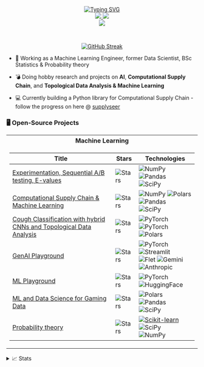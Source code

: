<p align="center">
<a href="https://github.com/jakorostami">
    <img src="https://readme-typing-svg.demolab.com?font=Fira+Code&weight=100&size=18&duration=3000&pause=300&color=F7AC96&multiline=true&width=600&height=110&lines=Jako+Rostami;ML+Engineer+%7C+Data+Scientist+%7C+Statistician;AI+%26+ML+%7C+Statistics+%7C+Probability+theory;Computational+Supply+Chain+%7C+Topological+Data+Analysis" alt="Typing SVG" />
</a>
<br/>


<a href="https://www.linkedin.com/in/jako-r-549b59174/">
    <img src="https://img.shields.io/badge/-Linkedin-blue?style=flat-square&logo=linkedin">
</a>
<a href="mailto:rostami.jako@gmail.com">
    <img src="https://img.shields.io/badge/-Email-red?style=flat-square&logo=gmail&logoColor=white">
</a>

<br/> 


<a href="https://github.com/jakorostami">
    <img src="https://github-stats-alpha.vercel.app/api?username=jakorostami&cc=22272e&tc=F7AC96FF&ic=fff&bc=0000">
</a>

</p>
<br>

<p align="center">
<a href="https://git.io/streak-stats"><img src="https://streak-stats.demolab.com?user=jakorostami&theme=shadow-orange" alt="GitHub Streak" /></a>
</p>

* 🔨 Working as a Machine Learning Engineer, former Data Scientist, BSc Statistics & Probability theory

* 💣 Doing hobby research and projects on **AI**, **Computational Supply Chain**, and **Topological Data Analysis & Machine Learning**

* 💻 Currently building a Python library for Computational Supply Chain - follow the progress on here @ [supplyseer](https://github.com/supplyseer-ai/supplyseer)

### 🖥️ Open-Source Projects
<table>
<tr><th>Machine Learning </th>
<tr><td>

|Title | Stars | Technologies|
|--|--|--|
| [Experimentation, Sequential A/B testing, E-values](https://github.com/jakorostami/expectation) | <img alt="Stars" src="https://img.shields.io/github/stars/jakorostami/expectation?style=flat-square&labelColor=black"/> | ![NumPy](https://img.shields.io/badge/NumPy-black?style=flat-square&logo=numpy) ![Pandas](https://img.shields.io/badge/Pandas-black?style=flat-square&logo=pandas) <br> ![SciPy](https://img.shields.io/badge/SciPy-black?style=flat-square&logo=scipy)|
| [Computational Supply Chain & Machine Learning](https://github.com/supplyseer-ai/supplyseer) |  <img alt="Stars" src="https://img.shields.io/github/stars/supplyseer-ai/supplyseer?style=flat-square&labelColor=black"/> | ![NumPy](https://img.shields.io/badge/NumPy-black?style=flat-square&logo=numpy) ![Polars](https://img.shields.io/badge/polars-black?style=flat-square&logo=polars) <br> ![Pandas](https://img.shields.io/badge/Pandas-black?style=flat-square&logo=pandas) <br> ![SciPy](https://img.shields.io/badge/SciPy-black?style=flat-square&logo=scipy)|
| [Cough Classification with hybrid CNNs and Topological Data Analysis](https://github.com/jakorostami/cough_classification) | <img alt="Stars" src="https://img.shields.io/github/stars/jakorostami/cough_classification?style=flat-square&labelColor=black"/> | ![PyTorch](https://img.shields.io/badge/pytorch-black?style=flat-square&logo=pytorch) ![PyTorch](https://img.shields.io/badge/torchaudio-2D50A5?style=flat-square&logo=pytorch) <br> ![Polars](https://img.shields.io/badge/polars-black?style=flat-square&logo=polars) |
| [GenAI Playground](https://github.com/jakorostami/gen-ai-playground) | <img alt="Stars" src="https://img.shields.io/github/stars/jakorostami/gen-ai-playground?style=flat-square&labelColor=black"/> | ![PyTorch](https://img.shields.io/badge/pytorch-black?style=flat-square&logo=pytorch) ![Streamlit](https://img.shields.io/badge/-Streamlit-black?style=flat&logo=streamlit) <br> ![Flet](https://img.shields.io/badge/Flet-black?style=flat-square&logo=flutter) ![Gemini](https://img.shields.io/badge/Gemini-black?style=flat-square&logo=googlegemini) ![Anthropic](https://img.shields.io/badge/Claude-black?style=flat-square&logo=anthropic)|
| [ML Playground](https://github.com/jakorostami/ml_playground) | <img alt="Stars" src="https://img.shields.io/github/stars/jakorostami/ml_playground?style=flat-square&labelColor=black"/> | ![PyTorch](https://img.shields.io/badge/pytorch-black?style=flat-square&logo=pytorch) ![HuggingFace](https://img.shields.io/badge/HuggingFace-black?style=flat-square&logo=huggingface)|
| [ML and Data Science for Gaming Data](https://github.com/jakorostami/gaming_ds) | <img alt="Stars" src="https://img.shields.io/github/stars/jakorostami/gaming_ds?style=flat-square&labelColor=black"/> | ![Polars](https://img.shields.io/badge/polars-black?style=flat-square&logo=polars) ![Pandas](https://img.shields.io/badge/Pandas-black?style=flat-square&logo=pandas) <br> ![SciPy](https://img.shields.io/badge/SciPy-black?style=flat-square&logo=scipy)|
| [Probability theory](https://github.com/jakorostami/probability_theory) | <img alt="Stars" src="https://img.shields.io/github/stars/jakorostami/probability_theory?style=flat-square&labelColor=black"/> | [![Scikit-learn](https://img.shields.io/badge/sklearn-black?style=flat-square&logo=scikit-learn)](https://scholar.google.com/citations?view_op=view_citation&hl=en&user=b___QQ8AAAAJ&authuser=1&citation_for_view=b___QQ8AAAAJ:u5HHmVD_uO8C) ![SciPy](https://img.shields.io/badge/SciPy-black?style=flat-square&logo=scipy) <br> ![NumPy](https://img.shields.io/badge/NumPy-black?style=flat-square&logo=numpy)|

</td>
</td></tr> </table>

<details>
<summary>📈 Stats</summary>
<br>
My Github Stats

![](http://github-profile-summary-cards.vercel.app/api/cards/profile-details?username=jakorostami&theme=radical) <br>
![](http://github-profile-summary-cards.vercel.app/api/cards/repos-per-language?username=jakorostami&theme=radical) 
![](http://github-profile-summary-cards.vercel.app/api/cards/most-commit-language?username=jakorostami&theme=radical) <br>
![](https://github-readme-stats.vercel.app/api?username=jakorostami&show_icons=true&theme=radical)


</details>
